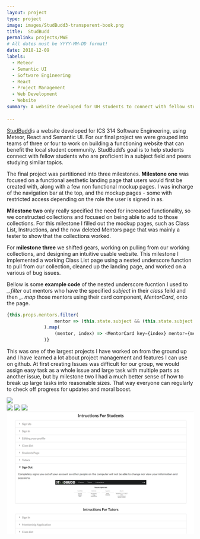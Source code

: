 ```yaml
---
layout: project
type: project
image: images/StudBudd3-transperent-book.png
title:  StudBudd
permalink: projects/MWE
# All dates must be YYYY-MM-DD format!
date: 2018-12-09
labels:
  - Meteor
  - Semantic UI
  - Software Engineering
  - React
  - Project Management 
  - Web Development
  - Website  
summary: A website developed for UH students to connect with fellow students who are proficient in a subject field and peers studying similar topics. 

---
```


[StudBudd](https://studbudd.github.io/)is a website developed for ICS 314 Software Engineering, using  Meteor, React and Semantic UI. For our final project we were grouped into teams of three or four to work on building a functioning website that can benefit the local student community. StudBudd’s goal is to help students connect with fellow students who are proficient in a subject field and peers studying similar topics.

The final project was partitioned into three milestones.  **Milestone one** was focused on a functional aesthetic landing page that users would first be created with, along with a few non functional mockup pages. I was incharge of the navigation bar at the top,  and the mockup pages - some with restricted access depending on the role the user is signed in as. 

**Milestone two** only really specified the need for increased functionality, so we constructed collections and focused on being able to add to those collections. For this milestone I filled out the mockup pages, such as Class List, Instructions, and the now deleted Mentors page that was mainly a tester to show that the collections worked. 

For **milestone three** we shifted gears, working on pulling from our working collections, and designing an intuitive usable website. This milestone I implemented a working Class List page using a nested underscore function to pull from our collection, cleaned up the landing page, and worked on a various of bug issues.

Bellow is some **example code** of the nested underscore fucntion I used to *_.filter* out mentors who have the specified *subject* in their *class* feild and then *_. map* those mentors using their card component, *MentorCard*, onto the page.  

```js
{this.props.mentors.filter(
                  mentor => (this.state.subject && (this.state.subject.includes((mentor.class)))),
              ).map(
                  (mentor, index) => <MentorCard key={index} mentor={mentor} />,
              )}
```

This was one of the largest projects I have worked on from the ground up and I have learned a lot about project management and features I can use on github. At first creating Issues was difficult for our group, we would assign easy task as a whole issue and large task with multiple parts as another issue, but by milestone two I had a much better sense of how to break up large tasks into reasonable sizes. That way everyone can regularly to check off progress for updates and moral boost. 
<div class="ui small rounded images">
<img src="https://raw.githubusercontent.com/studbudd/studbudd.github.io/master/doc/StudBudd3-transperent.png">
</div>
<div class="ui medium rounded images">
  <img class="ui image" src="../images/MS3-LP.png">
  <img class="ui image" src="https://raw.githubusercontent.com/studbudd/studbudd.github.io/master/doc/MS3-SIGNUP.png">
  <img class="ui image" src="https://raw.githubusercontent.com/studbudd/studbudd.github.io/master/doc/MS3-CLASS.png">
  <img class="ui image" src="../images/MS3-INSTRUCTIONS (2).png">
</div>
